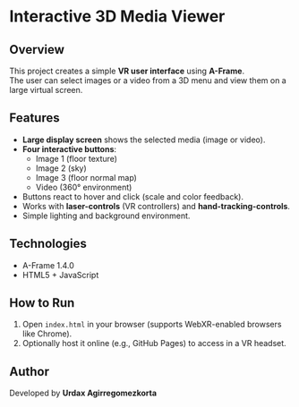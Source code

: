 # Interactive 3D Media Viewer

## Overview
This project creates a simple **VR user interface** using **A-Frame**.  
The user can select images or a video from a 3D menu and view them on a large virtual screen.

## Features
- **Large display screen** shows the selected media (image or video).
- **Four interactive buttons**:
  - Image 1 (floor texture)
  - Image 2 (sky)
  - Image 3 (floor normal map)
  - Video (360° environment)
- Buttons react to hover and click (scale and color feedback).
- Works with **laser-controls** (VR controllers) and **hand-tracking-controls**.
- Simple lighting and background environment.

## Technologies
- A-Frame 1.4.0
- HTML5 + JavaScript

## How to Run
1. Open `index.html` in your browser (supports WebXR-enabled browsers like Chrome).
2. Optionally host it online (e.g., GitHub Pages) to access in a VR headset.

## Author
Developed by **Urdax Agirregomezkorta**
